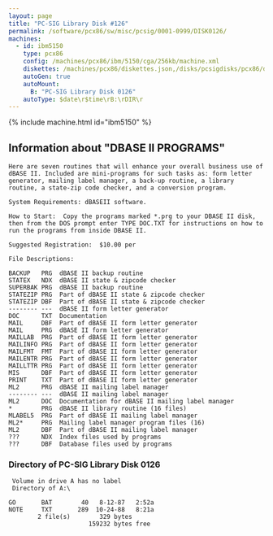 ```yaml
---
layout: page
title: "PC-SIG Library Disk #126"
permalink: /software/pcx86/sw/misc/pcsig/0001-0999/DISK0126/
machines:
  - id: ibm5150
    type: pcx86
    config: /machines/pcx86/ibm/5150/cga/256kb/machine.xml
    diskettes: /machines/pcx86/diskettes.json,/disks/pcsigdisks/pcx86/diskettes.json
    autoGen: true
    autoMount:
      B: "PC-SIG Library Disk 0126"
    autoType: $date\r$time\rB:\rDIR\r
---
```


{% include machine.html id="ibm5150" %}

## Information about "DBASE II PROGRAMS"

    Here are seven routines that will enhance your overall business use of
    dBASE II. Included are mini-programs for such tasks as: form letter
    generator, mailing label manager, a back-up routine, a library
    routine, a state-zip code checker, and a conversion program.
    
    System Requirements: dBASEII software.
    
    How to Start:  Copy the programs marked *.prg to your DBASE II disk,
    then from the DOS prompt enter TYPE DOC.TXT for instructions on how to
    run the programs from inside DBASE II.
    
    Suggested Registration:  $10.00 per
    
    File Descriptions:
    
    BACKUP   PRG  dBASE II backup routine
    STATEX   NDX  dBASE II state & zipcode checker
    SUPERBAK PRG  dBASE II backup routine
    STATEZIP PRG  Part of dBASE II state & zipcode checker
    STATEZIP DBF  Part of dBASE II state & zipcode checker
    -------- ---  dBASE II form letter generator
    DOC      TXT  Documentation
    MAIL     DBF  Part of dBASE II form letter generator
    MAIL     PRG  dBASE II form letter generator
    MAILLAB  PRG  Part of dBASE II form letter generator
    MAILINFO PRG  Part of dBASE II form letter generator
    MAILFMT  FMT  Part of dBASE II form letter generator
    MAILENTR PRG  Part of dBASE II form letter generator
    MAILLTTR PRG  Part of dBASE II form letter generator
    MIS      DBF  Part of dBASE II form letter generator
    PRINT    TXT  Part of dBASE II form letter generator
    ML2      PRG  dBASE II mailing label manager
    -------- ---  dBASE II mailing label manager
    ML2      DOC  Documentation for dBASE II mailing label manager
    *        PRG  dBASE II library routine (16 files)
    MLABEL5  PRG  Part of dBASE II mailing label manager
    ML2*     PRG  Mailing label manager program files (16)
    ML2      DBF  Part of dBASE II mailing label manager
    ???      NDX  Index files used by programs
    ???      DBF  Database files used by programs

### Directory of PC-SIG Library Disk 0126

     Volume in drive A has no label
     Directory of A:\

    GO       BAT        40   8-12-87   2:52a
    NOTE     TXT       289  10-24-88   8:21a
            2 file(s)        329 bytes
                          159232 bytes free
